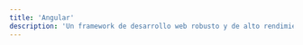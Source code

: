 ```yaml
---
title: 'Angular'
description: 'Un framework de desarrollo web robusto y de alto rendimiento creado por Google.'
---
```

